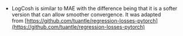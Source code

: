- LogCosh is similar to MAE with the difference being that it is a softer version that can allow smoother convergence. It was adapted from [https://github.com/tuantle/regression-losses-pytorch](https://github.com/tuantle/regression-losses-pytorch)